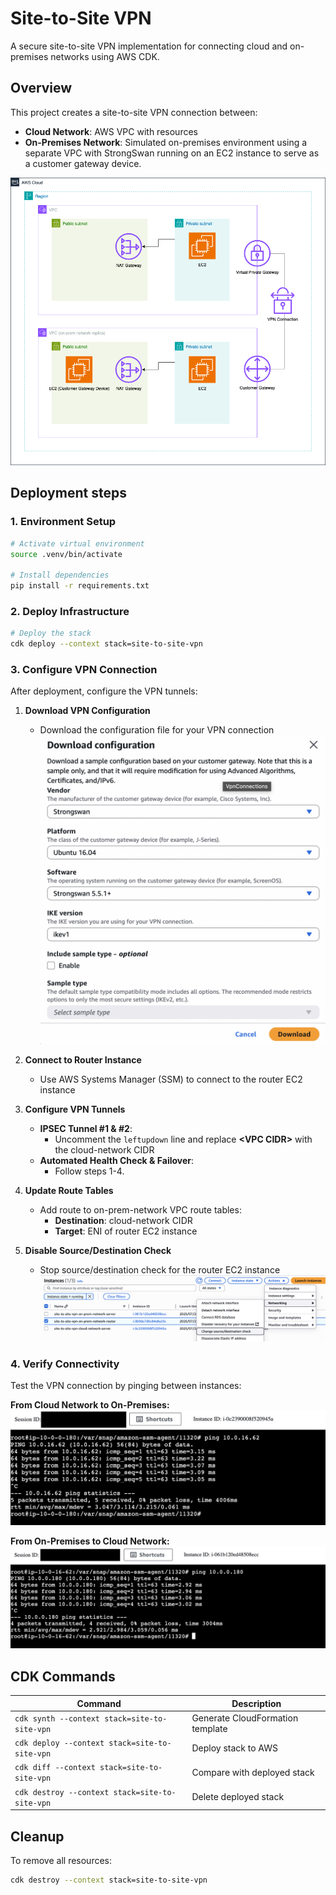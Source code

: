 # Site-to-Site VPN

A secure site-to-site VPN implementation for connecting cloud and on-premises networks using AWS CDK.

## Overview

This project creates a site-to-site VPN connection between:

- **Cloud Network**: AWS VPC with resources
- **On-Premises Network**: Simulated on-premises environment using a separate VPC with StrongSwan running on an EC2 instance to serve as a customer gateway device.

![Architecture Diagram](docs/architecture_diagram.png)

## Deployment steps

### 1. Environment Setup

```bash
# Activate virtual environment
source .venv/bin/activate

# Install dependencies
pip install -r requirements.txt
```

### 2. Deploy Infrastructure

```bash
# Deploy the stack
cdk deploy --context stack=site-to-site-vpn
```

### 3. Configure VPN Connection

After deployment, configure the VPN tunnels:

1. **Download VPN Configuration**

   - Download the configuration file for your VPN connection
     ![Download Configuration](docs/download_config.png)

2. **Connect to Router Instance**

   - Use AWS Systems Manager (SSM) to connect to the router EC2 instance

3. **Configure VPN Tunnels**

   - **IPSEC Tunnel #1 & #2**:
     - Uncomment the `leftupdown` line and replace **\<VPC CIDR\>** with the cloud-network CIDR
   - **Automated Health Check & Failover**:
     - Follow steps 1-4.

4. **Update Route Tables**

   - Add route to on-prem-network VPC route tables:
     - **Destination**: cloud-network CIDR
     - **Target**: ENI of router EC2 instance

5. **Disable Source/Destination Check**

   - Stop source/destination check for the router EC2 instance
     ![Stop Source/Destination Check](docs/stop_sd_check.png)

### 4. Verify Connectivity

Test the VPN connection by pinging between instances:

**From Cloud Network to On-Premises:**
![Ping Test 1](docs/ping_1.png)

**From On-Premises to Cloud Network:**
![Ping Test 2](docs/ping_2.png)

## CDK Commands

| Command                                        | Description                      |
| ---------------------------------------------- | -------------------------------- |
| `cdk synth --context stack=site-to-site-vpn`   | Generate CloudFormation template |
| `cdk deploy --context stack=site-to-site-vpn`  | Deploy stack to AWS              |
| `cdk diff --context stack=site-to-site-vpn`    | Compare with deployed stack      |
| `cdk destroy --context stack=site-to-site-vpn` | Delete deployed stack            |

## Cleanup

To remove all resources:

```bash
cdk destroy --context stack=site-to-site-vpn
```
